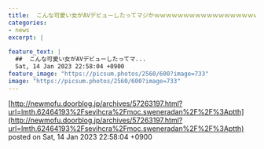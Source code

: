 ```yaml
---
title:  こんな可愛い女がAVデビューしたってマジかｗｗｗｗｗｗｗｗｗｗｗｗｗｗｗｗｗｗｗｗｗｗｗｗｗｗｗ
categories:
- news
excerpt: |
  
feature_text: |
  ##  こんな可愛い女がAVデビューしたってマ...
  Sat, 14 Jan 2023 22:58:04 +0900
feature_image: "https://picsum.photos/2560/600?image=733"
image: "https://picsum.photos/2560/600?image=733"
---
```


[http://newmofu.doorblog.jp/archives/57263197.html?url=lmth.62464193%2Fsevihcra%2Fmoc.sweneradan%2F%2F%3Aptth](http://newmofu.doorblog.jp/archives/57263197.html?url=lmth.62464193%2Fsevihcra%2Fmoc.sweneradan%2F%2F%3Aptth)
posted on Sat, 14 Jan 2023 22:58:04 +0900

<!--more-->


